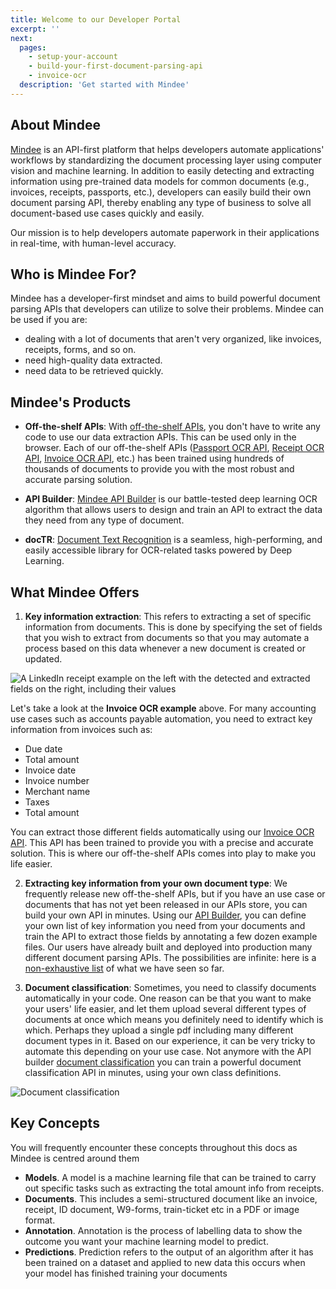 ```yaml
---
title: Welcome to our Developer Portal
excerpt: ''
next:
  pages:
    - setup-your-account
    - build-your-first-document-parsing-api
    - invoice-ocr
  description: 'Get started with Mindee'
---
```


## About Mindee

[Mindee](https://mindee.com) is an API-first platform that helps developers automate applications' workflows by standardizing the document processing layer using computer vision and machine learning. In addition to easily detecting and extracting information using pre-trained data models for common documents (e.g., invoices, receipts, passports, etc.), developers can easily build their own document parsing API, thereby enabling any type of business to solve all document-based use cases quickly and easily. 

Our mission is to help developers automate paperwork in their applications in real-time, with human-level accuracy.

## Who is Mindee For?

Mindee has a developer-first mindset and aims to build powerful document parsing APIs that developers can utilize to solve their problems. Mindee can be used if you are:

- dealing with a lot of documents that aren't very organized, like invoices, receipts, forms, and so on.
- need high-quality data extracted.
- need data to be retrieved quickly. 

## Mindee's Products

- **Off-the-shelf APIs**: With [off-the-shelf APIs](), you don't have to write any code to use our data extraction APIs. This can be used only in the browser. Each of our off-the-shelf APIs ([Passport OCR API](https://developers.mindee.com/docs/passport-ocr), [Receipt OCR API](https://developers.mindee.com/docs/receipt-ocr), [Invoice OCR API](https://developers.mindee.com/docs/invoice-ocr), etc.) has been trained using hundreds of thousands of documents to provide you with the most robust and accurate parsing solution.

- **API Builder**: [Mindee API Builder](https://mindee.com/lp/ocr-document-learning) is our battle-tested deep learning OCR algorithm that allows users to design and train an API to extract the data they need from any type of document.

- **docTR**: [Document Text Recognition](https://github.com/mindee/doctr) is a seamless, high-performing, and easily accessible library for OCR-related tasks powered by Deep Learning.

## What Mindee Offers

1. **Key information extraction**: This refers to extracting a set of specific information from documents. This is done by specifying the set of fields that you wish to extract from documents so that you may automate a process based on this data whenever a new document is created or updated.

![A LinkedIn receipt example on the left with the detected and extracted fields on the right, including their values](https://files.readme.io/09f8748-invoice_article2_bis.jpeg "Invoice OCR API key information extraction")

Let's take a look at the **Invoice OCR example** above. For many accounting use cases such as accounts payable automation, you need to extract key information from invoices such as:
 - Due date
 - Total amount
 - Invoice date
 - Invoice number
 - Merchant name
 - Taxes
 - Total amount

You can extract those different fields automatically using our [Invoice OCR API](https://developers.mindee.com/docs/invoice-ocr). This API has been trained to provide you with a precise and accurate solution. This is where our off-the-shelf APIs comes into play to make you life easier.

2. **Extracting key information from your own document type**: We frequently release new off-the-shelf APIs, but if you have an use case or documents that has not yet been released in our APIs store, you can build your own API in minutes. Using our [API Builder](https://developers.mindee.com/docs/build-your-first-document-parsing-api), you can define your own list of key information you need from your documents and train the API to extract those fields by annotating a few dozen example files. Our users have already built and deployed into production many different document parsing APIs. The possibilities are infinite: here is a [non-exhaustive list](https://developers.mindee.com/docs/use-cases) of what we have seen so far.

3. **Document classification**: Sometimes, you need to classify documents automatically in your code. One reason can be that you want to make your users' life easier, and let them upload several different types of documents at once which means you definitely need to identify which is which. Perhaps they upload a single pdf including many different document types in it. Based on our experience, it can be very tricky to automate this depending on your use case. Not anymore with the API builder [document classification](https://developers.mindee.com/docs/document-classification) you can train a powerful document classification API in minutes, using your own class definitions.

![](https://files.readme.io/c53e825-1.1.png "Document classification")

## Key Concepts

You will frequently encounter these concepts throughout this docs as Mindee is centred around them

- **Models**. A model is a machine learning file that can be trained to carry out specific tasks such as extracting the total amount info from receipts.
- **Documents**. This includes a semi-structured document like an invoice, receipt, ID document, W9-forms, train-ticket etc in a PDF or image format.
- **Annotation**. Annotation is the process of labelling data to show the outcome you want your machine learning model to predict.
- **Predictions**. Prediction refers to the output of an algorithm after it has been trained on a dataset and applied to new data this occurs when your model has finished training your documents
